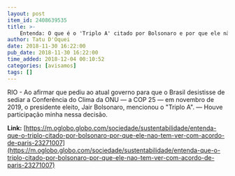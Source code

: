 ```yaml
---
layout: post
item_id: 2408639535
title: >-
    Entenda: O que é o 'Triplo A' citado por Bolsonaro e por que ele não tem a ver com o Acordo de Paris
author: Tatu D'Oquei
date: 2018-11-30 16:22:00
pub_date: 2018-11-30 16:22:00
time_added: 2018-12-04 00:10:52
categories: [avisamos]
tags: []
---
```


RIO - Ao afirmar que pediu ao atual governo para que o Brasil desistisse de sediar a Conferência do Clima da ONU — a COP 25 — em novembro de 2019, o presidente eleito, Jair Bolsonaro, mencionou o "Triplo A". — Houve participação minha nessa decisão.

**Link:** [https://m.oglobo.globo.com/sociedade/sustentabilidade/entenda-que-o-triplo-citado-por-bolsonaro-por-que-ele-nao-tem-ver-com-acordo-de-paris-23271007](https://m.oglobo.globo.com/sociedade/sustentabilidade/entenda-que-o-triplo-citado-por-bolsonaro-por-que-ele-nao-tem-ver-com-acordo-de-paris-23271007)

